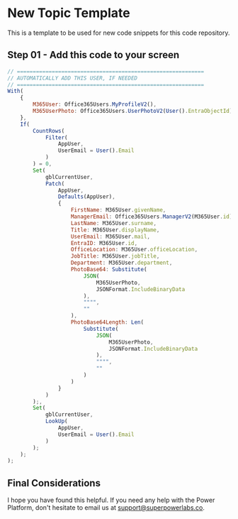 # New Topic Template

This is a template to be used for new code snippets for this code repository.

## Step 01 - Add this code to your screen

```JavaScript
// ===========================================================
// AUTOMATICALLY ADD THIS USER, IF NEEDED
// ===========================================================
With(
    {
        M365User: Office365Users.MyProfileV2(),
        M365UserPhoto: Office365Users.UserPhotoV2(User().EntraObjectId)
    }, 
    If(
        CountRows(
            Filter(
                AppUser,
                UserEmail = User().Email
            )
        ) = 0,
        Set(
            gblCurrentUser,
            Patch(
                AppUser,
                Defaults(AppUser),
                {
                    FirstName: M365User.givenName,
                    ManagerEmail: Office365Users.ManagerV2(M365User.id).mail,
                    LastName: M365User.surname,
                    Title: M365User.displayName,
                    UserEmail: M365User.mail,
                    EntraID: M365User.id,
                    OfficeLocation: M365User.officeLocation,
                    JobTitle: M365User.jobTitle,
                    Department: M365User.department,
                    PhotoBase64: Substitute(
                        JSON(
                            M365UserPhoto,
                            JSONFormat.IncludeBinaryData
                        ),
                        """",
                        ""
                    ),
                    PhotoBase64Length: Len(
                        Substitute(
                            JSON(
                                M365UserPhoto,
                                JSONFormat.IncludeBinaryData
                            ),
                            """",
                            ""
                        )
                    )
                }
            )
        );, 
        Set(
            gblCurrentUser,            
            LookUp(
                AppUser,
                UserEmail = User().Email
            )
        );
    );
);
```

## Final Considerations

I hope you have found this helpful. If you need any help with the Power Platform, don't hesitate to email us at [support@superpowerlabs.co](support@superpowerlabs.co).
